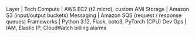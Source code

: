 Layer      | Tech
Compute    | AWS EC2 (t2.micro), custom AMI
Storage    | Amazon S3 (input/output buckets)
Messaging  | Amazon SQS (request / response queues)
Frameworks | Python 3.12, Flask, boto3, PyTorch (CPU)
Dev Ops    | IAM, Elastic IP, CloudWatch billing alarms
